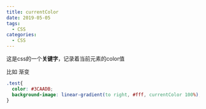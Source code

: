 ```yaml
---
title: currentColor
date: 2019-05-05
tags:
  - CSS
categories:
  - CSS
---
```


这是css的一个**关键字**，记录着当前元素的color值



比如 渐变

 

```css
.test{
  color: #3CAADB;
  background-image: linear-gradient(to right, #fff, currentColor 100%); /* currentColor 相当于指向 color 的一个变量，这样以后改颜色值就只要改一处就行了 */
}
```